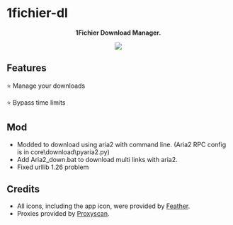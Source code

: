 # 1fichier-dl
<p align="center">
  <b>1Fichier Download Manager.</b>
</p>

<p align="center">
  <img src="https://github.com/manuGMG/1fichier-dl/blob/main/preview.png?raw=true"></img>
</p>

## Features
⭐ Manage your downloads 

⭐ Bypass time limits 

## Mod
* Modded to download using aria2 with command line. (Aria2 RPC config is in core\download\pyaria2.py) 
* Add Aria2_down.bat to download multi links with aria2. 
* Fixed urllib 1.26 problem 

## Credits
* All icons, including the app icon, were provided by [Feather](https://feathericons.com/).
* Proxies provided by [Proxyscan](https://www.proxyscan.io/).
